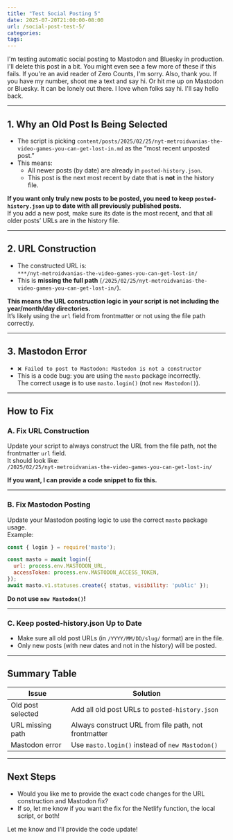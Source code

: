 ```yaml
---
title: "Test Social Posting 5"
date: 2025-07-20T21:00:00-08:00
url: /social-post-test-5/
categories:
tags:
---
```


I'm testing automatic social posting to Mastodon and Bluesky in production. I'll delete this post in a bit. You might even see a few more of these if this fails. If you're an avid reader of Zero Counts, I'm sorry. Also, thank you. If you have my number, shoot me a text and say hi. Or hit me up on Mastodon or Bluesky. It can be lonely out there. I love when folks say hi. I'll say hello back.

---

## 1. **Why an Old Post Is Being Selected**

- The script is picking `content/posts/2025/02/25/nyt-metroidvanias-the-video-games-you-can-get-lost-in.md` as the “most recent unposted post.”
- This means:
  - All newer posts (by date) are already in `posted-history.json`.
  - This post is the next most recent by date that is **not** in the history file.

**If you want only truly new posts to be posted, you need to keep `posted-history.json` up to date with all previously published posts.**  
If you add a new post, make sure its date is the most recent, and that all older posts’ URLs are in the history file.

---

## 2. **URL Construction**

- The constructed URL is:  
  `***/nyt-metroidvanias-the-video-games-you-can-get-lost-in/`
- This is **missing the full path** (`/2025/02/25/nyt-metroidvanias-the-video-games-you-can-get-lost-in/`).

**This means the URL construction logic in your script is not including the year/month/day directories.**  
It’s likely using the `url` field from frontmatter or not using the file path correctly.

---

## 3. **Mastodon Error**

- `❌ Failed to post to Mastodon: Mastodon is not a constructor`
- This is a code bug: you are using the `masto` package incorrectly.  
  The correct usage is to use `masto.login()` (not `new Mastodon()`).

---

## **How to Fix**

### **A. Fix URL Construction**

Update your script to always construct the URL from the file path, not the frontmatter `url` field.  
It should look like:  
`/2025/02/25/nyt-metroidvanias-the-video-games-you-can-get-lost-in/`

**If you want, I can provide a code snippet to fix this.**

---

### **B. Fix Mastodon Posting**

Update your Mastodon posting logic to use the correct `masto` package usage.  
Example:
```js
const { login } = require('masto');

const masto = await login({
  url: process.env.MASTODON_URL,
  accessToken: process.env.MASTODON_ACCESS_TOKEN,
});
await masto.v1.statuses.create({ status, visibility: 'public' });
```
**Do not use `new Mastodon()`!**

---

### **C. Keep posted-history.json Up to Date**

- Make sure all old post URLs (in `/YYYY/MM/DD/slug/` format) are in the file.
- Only new posts (with new dates and not in the history) will be posted.

---

## **Summary Table**

| Issue                | Solution                                                                 |
|----------------------|--------------------------------------------------------------------------|
| Old post selected    | Add all old post URLs to `posted-history.json`                           |
| URL missing path     | Always construct URL from file path, not frontmatter                     |
| Mastodon error       | Use `masto.login()` instead of `new Mastodon()`                          |

---

## **Next Steps**

- Would you like me to provide the exact code changes for the URL construction and Mastodon fix?
- If so, let me know if you want the fix for the Netlify function, the local script, or both!

Let me know and I’ll provide the code update!